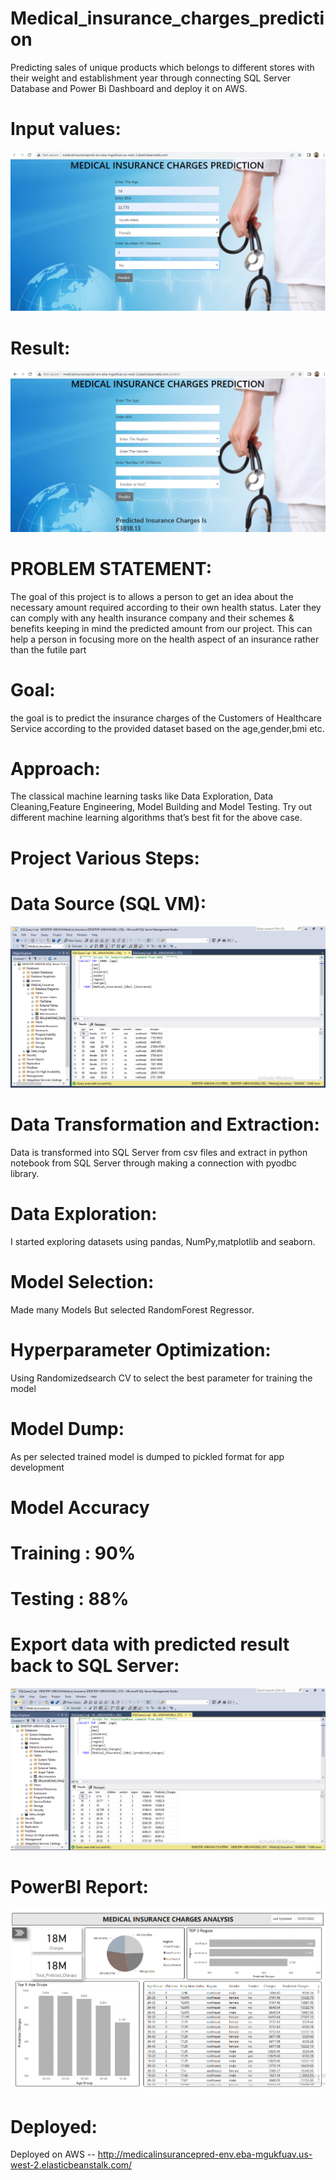 # Medical_insurance_charges_prediction
Predicting sales of unique products which belongs to different stores with their weight and establishment year through connecting SQL Server Database and Power Bi Dashboard and deploy it on AWS.

# Input values:
![](https://github.com/naveen12334/Medical_insurance_charges_prediction/blob/main/Images/Input_values.PNG)

# Result:
![](https://github.com/naveen12334/Medical_insurance_charges_prediction/blob/main/Images/Prediction.PNG)

# PROBLEM STATEMENT:
The goal of this project is to allows a person to get an idea about the necessary amount required according to their own health status. Later they can comply with any health insurance company and their schemes & benefits keeping in mind the predicted amount from our project. This can help a person in focusing more on the health aspect of an insurance rather than the futile part

# Goal:
the goal is to predict the insurance charges of the Customers of Healthcare Service according to the provided dataset based on the age,gender,bmi etc.

# Approach:
The classical machine learning tasks like Data Exploration, Data Cleaning,Feature Engineering, Model Building and Model Testing. Try out different machine learning algorithms that’s best fit for the above case.

# Project Various Steps:

# Data Source (SQL VM):
![](https://github.com/naveen12334/Medical_insurance_charges_prediction/blob/main/Images/SQL_charges.PNG)

# Data Transformation and Extraction:
Data is transformed into SQL Server from csv files and extract in python notebook from SQL Server through making a connection with pyodbc library.

# Data Exploration:
I started exploring datasets using pandas, NumPy,matplotlib and seaborn.

# Model Selection:
Made many Models But selected RandomForest Regressor.

# Hyperparameter Optimization:
Using Randomizedsearch CV to select the best parameter for training the model

# Model Dump:
As per selected trained model is dumped to pickled format for app development

# Model Accuracy 
# Training : 90%
# Testing  : 88%

# Export data with predicted result back to SQL Server:
![](https://github.com/naveen12334/Medical_insurance_charges_prediction/blob/main/Images/SQL_Predicted_Charges.PNG)

# PowerBI Report:
![](https://github.com/naveen12334/Medical_insurance_charges_prediction/blob/main/Images/PowerBI_report.PNG)

# Deployed:
Deployed on AWS -- http://medicalinsurancepred-env.eba-mgukfuav.us-west-2.elasticbeanstalk.com/










